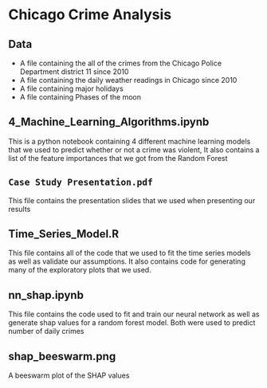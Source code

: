 # Chicago Crime Analysis

## Data
- A file containing the all of the crimes from the Chicago Police Department district 11 since 2010
- A file containing the daily weather readings in Chicago since 2010
- A file containing major holidays
- A file containing Phases of the moon

## 4_Machine_Learning_Algorithms.ipynb
This is a python notebook containing 4 different machine learning models that we used to predict whether or not a crime was violent, It also contains a list of the feature importances that we got from the Random Forest

## `Case Study Presentation.pdf`
This file contains the presentation slides that we used when presenting our results

## Time_Series_Model.R
This file contains all of the code that we used to fit the time series models as well as validate our assumptions. It also contains code for generating many of the exploratory plots that we used.

## nn_shap.ipynb
This file contains the code used to fit and train our neural network as well as generate shap values for a random forest model. Both were used to predict number of daily crimes

## shap_beeswarm.png
A beeswarm plot of the SHAP values
